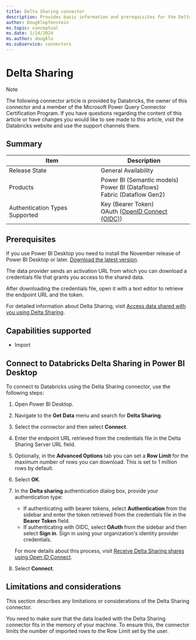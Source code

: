 ```yaml
---
title: Delta Sharing connector
description: Provides basic information and prerequisites for the Delta Sharing connector for Power Query.
author: DougKlopfenstein
ms.topic: conceptual
ms.date: 1/24/2024
ms.author: dougklo
ms.subservice: connectors
---
```


# Delta Sharing

> [!NOTE]
>The following connector article is provided by Databricks, the owner of this connector and a member of the Microsoft Power Query Connector Certification Program. If you have questions regarding the content of this article or have changes you would like to see made to this article, visit the Databricks website and use the support channels there.

## Summary

| Item | Description |
| ---- | ----------- |
| Release State | General Availability |
| Products | Power BI (Semantic models)<br/>Power BI (Dataflows)<br/>Fabric (Dataflow Gen2) |
| Authentication Types Supported | Key (Bearer Token)<br/>OAuth ([OpenID Connect (OIDC)](https://docs.databricks.com/aws/en/delta-sharing/sharing-over-oidc-u2m)) |

## Prerequisites

If you use Power BI Desktop you need to install the November release of Power BI Desktop or later. [Download the latest version](https://www.microsoft.com/download/details.aspx?id=58494).

The data provider sends an activation URL from which you can download a credentials file that grants you access to the shared data.

After downloading the credentials file, open it with a text editor to retrieve the endpoint URL and the token.

For detailed information about Delta Sharing, visit [Access data shared with you using Delta Sharing](https://docs.databricks.com/delta-sharing/recipient.html).

## Capabilities supported

* Import

## Connect to Databricks Delta Sharing in Power BI Desktop

To connect to Databricks using the Delta Sharing connector, use the following steps:

1. Open Power BI Desktop.

2. Navigate to the **Get Data** menu and search for **Delta Sharing**.

3. Select the connector and then select **Connect**.

4. Enter the endpoint URL retrieved from the credentials file in the Delta Sharing Server URL field.

5. Optionally, in the **Advanced Options** tab you can set a **Row Limit** for the maximum number of rows you can download. This is set to 1 million rows by default.

6. Select **OK**.

7. In the **Delta sharing** authentication dialog box, provide your authentication type:

    * If authenticating with bearer tokens, select **Authentication** from the sidebar and enter the token retrieved from the credentials file in the **Bearer Token** field.
    * If authenticating with OIDC, select **OAuth** from the sidebar and then select **Sign in**. Sign in using your organization's identity provider credentials.

    For more details about this process, visit [Receive Delta Sharing shares using Open ID Connect](https://docs.databricks.com/aws/en/delta-sharing/sharing-over-oidc-u2m).

8. Select **Connect**.

## Limitations and considerations

This section describes any limitations or considerations of the Delta Sharing connector.

You need to make sure that the data loaded with the Delta Sharing connector fits in the memory of your machine. To ensure this, the connector limits the number of imported rows to the Row Limit set by the user.
